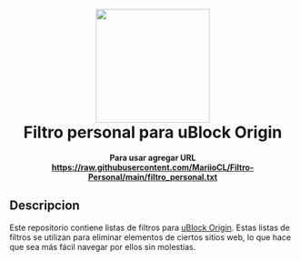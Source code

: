 <h1 align="center">
  <br>
  <img src="https://camo.githubusercontent.com/cc82e8296343185b4a376488010728a6816840c8d9a6efd26fe867cb59f296b7/68747470733a2f2f692e696d6775722e636f6d2f67485a6f6b766d2e706e67" width="200">
  <br>
  Filtro personal para uBlock Origin
  <br>
</h1>

<p align="center">
  <b>
  Para usar agregar URL
  <a href="https://raw.githubusercontent.com/MariioCL/Filtro-Personal/main/filtro_personal.txt" target="_blank">https://raw.githubusercontent.com/MariioCL/Filtro-Personal/main/filtro_personal.txt</a>
  </b>
</p>

## Descripcion
Este repositorio contiene listas de filtros para [uBlock Origin](https://github.com/gorhill/uBlock). Estas listas de filtros se utilizan para eliminar elementos de ciertos sitios web, lo que hace que sea más fácil navegar por ellos sin molestias. 
